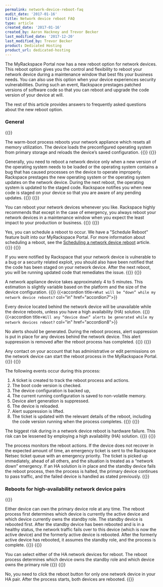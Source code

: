 ```yaml
---
permalink: network-device-reboot-faq
audit_date: '2017-01-16'
title: Network device reboot FAQ
type: article
created_date: '2017-01-16'
created_by: Aaron Hackney and Trevor Becker
last_modified_date: '2017-12-20'
last_modified_by: Trevor Becker
product: Dedicated Hosting
product_url: dedicated-hosting
---
```


The MyRackspace Portal now has a new reboot option for network devices. This reboot option gives you the control and flexibility to reboot your network device during a maintenance window that best fits your business needs. You can also use this option when your device experiences security vulnerabilities. During such an event, Rackspace prestages patched versions of software code so that you can reboot and upgrade the code version of your device at will.

The rest of this article provides answers to frequently asked questions about the new reboot option.

### General

{{<accordion title="What does the reboot process do?" col="in" href="accordion1">}}

The warm-boot process reboots your network appliance which resets all memory utilization. The device loads the preconfigured operating system from primary storage and reloads the device’s saved configuration.
{{</accordion>}}
{{<accordion title="Why would I want to reboot my network device?" col="in" href="accordion2">}}

Generally, you need to reboot a network device only when a new version of the operating system needs to be loaded or the operating system contains a bug that has caused processes on the device to operate improperly. Rackspace prestages the new operating system or the operating system updates on the network device. During the next reboot, the operating system is updated to the staged code. Rackspace notifies you when new code is staged on your device so that you are aware of any pending updates.
{{</accordion>}}
{{<accordion title="When should I reboot my network devices?" col="in" href="accordion3">}}

You can reboot your network devices whenever you like. Rackspace highly recommends that except in the case of emergency, you always reboot your network devices in a maintenance window when you expect the least impact to your production or business.
{{</accordion>}}
{{<accordion title="Can I schedule the reboot?" col="in" href="accordion4">}}

Yes, you can schedule a reboot to occur. We have a "Schedule Reboot" feature built into our MyRackspace Portal. For more information about scheduling a reboot, see the [Scheduling a network device reboot](/support/how-to/schedule-network-device-reboot/) article.
{{</accordion>}}
{{<accordion title="I was notified that my network device is vulnerable to a bug or a security related exploit. How do I proceed?" col="in" href="accordion5">}}

If you were notified by Rackspace that your network device is vulnerable to a bug or a security related exploit, you should also have been notified that the code has been staged on your network device. After the next reboot, you will be running updated code that remediates the issue.
{{</accordion>}}
{{<accordion title="How long does a network device take to reboot?" col="in" href="accordion6">}}


A network appliance device takes approximately 4 to 5 minutes. This estimation is slightly variable based on the platform and the size of the device configuration.
{{</accordion>}}
{{<accordion title=`What will be “down” while my network device reboots?` col="in" href="accordion7">}}

Every device located behind the network device will be unavailable while the device reboots, unless you have a high availability (HA) solution.
{{</accordion>}}
{{<accordion title=`Will any “device down” alerts be generated while my network devices reboot?` col="in" href="accordion8">}}

No alerts should be generated. During the reboot process, alert suppression is put in place for any devices behind the network device. This alert suppression is removed after the reboot process has completed.
{{</accordion>}}
{{<accordion title="Who can reboot my network device?" col="in" href="accordion9">}}

Any contact on your account that has administrative or edit permissions on the network
device can start the reboot process in the MyRackspace Portal.
{{</accordion>}}
{{<accordion title="What specifically occurs during the reboot process?" col="in" href="accordion10">}}

The following events occur during this process:

1. A ticket is created to track the reboot process and actions.
2. The boot code version is checked.
3. The device configuration is backed up,
4. The current running configuration is saved to non-volatile memory.
5. Device alert generation is suppressed.
6. The device is reloaded.
7. Alert suppression is lifted.
8. The ticket is updated with the relevant details of the reboot, including the code version running when the process completes.
{{</accordion>}}
{{<accordion title="What risks are associated with a reboot event?" col="in" href="accordion11">}}

The biggest risk during in a network device reboot is hardware failure. This risk can be lessened by employing a high availability (HA) solution.
{{</accordion>}}
{{<accordion title="What if something goes wrong (like a hardware failure)?" col="in" href="accordion12">}}

The process monitors the reboot actions. If the device does not recover in the expected amount of time, an emergency ticket is sent to the Rackspace Netsec ticket queue with an emergency priority. The ticket is picked up immediately, ahead of all others, and the situation is treated as a “network down” emergency. If an HA solution is in place and the standby device fails the reboot process, then the process is halted, the primary device continues to pass traffic, and the failed device is handled as stated previously.
{{</accordion>}}


### Reboots for high-availability network device pairs

{{<accordion title="I have an HA network device pair. How does the reboot process work in this case?" col="in" href="accordion13">}}

Either device can own the primary device role at any time. The reboot process first determines which device is currently the active device and which device currently owns the standby role. The standby device is rebooted first. After the standby device has been rebooted and is in a healthy status, the network traffic fails over to this device (which is now the active device) and the formerly active device is rebooted. After the formerly active device has rebooted, it assumes the standby role, and the process is complete.
{{</accordion>}}
{{<accordion title="In my HA pair, which network device should I reboot?" col="in" href="accordion14">}}

You can select either of the HA network devices for reboot. The reboot process
determines which device owns the standby role and which device owns the primary role
{{</accordion>}}
{{<accordion title="In my HA pair, do I need to reboot both network devices?" col="in" href="accordion15">}}

No, you need to click the reboot button for only one network device in your HA pair. After the process starts, both devices are rebooted.
{{</accordion>}}
